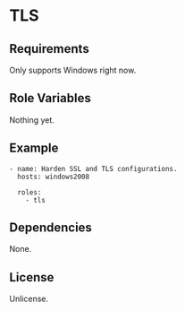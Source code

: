 TLS
===

Requirements
------------

Only supports Windows right now.

Role Variables
--------------

Nothing yet.

Example
-------

    - name: Harden SSL and TLS configurations.
      hosts: windows2008

      roles:
        - tls

Dependencies
------------

None.

License
-------

Unlicense.
